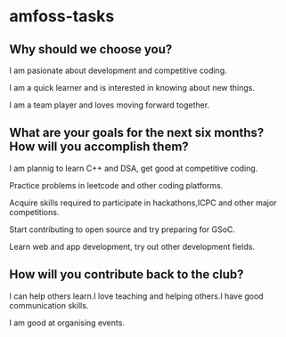 # amfoss-tasks

## Why should we choose you?
I am pasionate about development and competitive coding.

I am a quick learner and is interested in knowing about new things.

I am a team player and loves moving forward together.

## What are your goals for the next six months? How will you accomplish them?

I am plannig to learn C++ and DSA, get good at competitive coding.

Practice problems in leetcode and other coding platforms.

Acquire skills required to participate in hackathons,ICPC and other major competitions.

Start contributing to open source and try preparing for GSoC.

Learn web and app development, try out other development fields.

## How will you contribute back to the club?

I can help others learn.I love teaching and helping others.I have good communication skills.

I am good at organising events.


